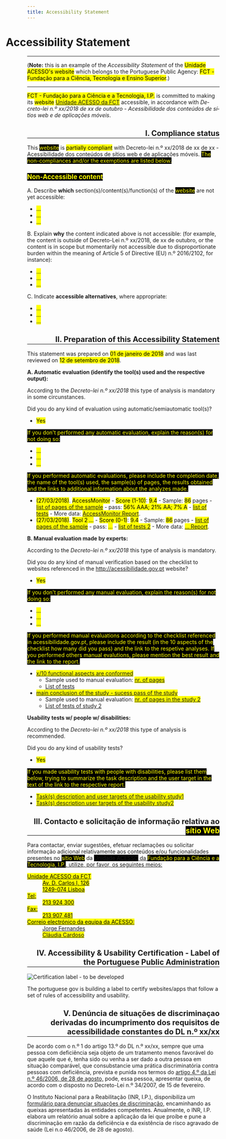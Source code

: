 ```yaml
---
title: Accessibility Statement
---
```


<style type="text/css">
 h1 {text-indent:-2em;}
 h2 {text-align:right; font-size:140%; border-bottom:1px solid #000; padding-bottom:0}
 h3 {font-size:120%;}
 .conditional-text {background-color:black; color:yellow}
</style>
# Accessibility Statement 

***

(<strong>Note:</strong> this is an example of the <em>Accessibility Statement</em> of the <mark>Unidade ACESSO's website</mark> which belongs to the Portuguese Public Agency: <mark>FCT - Fundação para a Ciência, Tecnologia e Ensino Superior</mark>.)

***

<mark><span id="statement-owner">FCT - Fundação para a Ciência e a Tecnologia, I.P.</span></mark> is committed to making its <mark><span id="statement-webapp" title="get a)website, or b) mobile application">website</span></mark> <mark><a href="http://www.acessibilidade.gov.pt" id="webapp-url"><span id="webapp-name" title="http://www.acessibilidade.gov.pt">Unidade ACESSO da FCT</span></a></mark> accessible, in accordance with <em lang="pt-PT">Decreto-lei n.º xx/2018 de xx de outubro - Acessibilidade dos conteúdos de sítios web e de aplicações móveis</em>.

## I. Compliance status

This <span title=" put a) website, or b) mobile application" class="conditional-text">website</span> is <mark><span id="status-compliance" title="get a) fully compliant, b) partially compliant, c) not compliant">partially compliant</span></mark> with Decreto-lei n.º xx/2018 de xx de xx - Acessibilidade dos conteúdos de sítios web e de aplicações móveis. <span class="conditional-text" title="(this sentence appears only when you chose b) or c)">The non-compliances and/or the exemptions are listed below.</span>

### <span title="this subsection appears only when you chose b) or c) and needs to display a non-compliance list" class="conditional-text">Non-Accessible content</span>

A. Describe <strong>which</strong> section(s)/content(s)/function(s) of the <span title="put a) website, or b) mobile application" class="conditional-text">website</span> are not yet accessible:

<ul>
 <li><mark><span id="no-compliant-which-1">...</span></mark></li>
 <li><mark><span id="no-compliant-which-2">...</span></mark></li>
 <li><mark><span id="no-compliant-which-n">...</span></mark></li>
</ul>

B. Explain <strong>why</strong> the content indicated above is not accessible: (for example, the content is outside of Decreto-Lei n.º xx/2018, de xx de outubro,  or the content is in scope but momentarily not accessible due to disproportionate burden within the meaning of Article 5 of Directive (EU) n.º 2016/2102, for instance):

<ul>
 <li><mark><span id="no-compliant-why-1">...</span></mark></li>
 <li><mark><span id="no-compliant-why-2">...</span></mark></li>
 <li><mark><span id="no-compliant-why-n">...</span></mark></li>
</ul>

C. Indicate <strong>accessible alternatives</strong>, where appropriate:

<ul>
 <li><mark><span id="no-compliant-alt-1">...</span></mark></li>
 <li><mark><span id="no-compliant-alt-2">...</span></mark></li>
 <li><mark><span id="no-compliant-alt-n">...</span></mark></li>
</ul>

## II. Preparation of this Accessibility Statement

This statement was prepared on <mark><span id="statement-date-created">01 de janeiro de 2018</span></mark> and was last reviewed on <mark><span id="statement-date-review">12 de setembro de 2018</span></mark>.

**A. Automatic evaluation (identify the tool(s) used and the respective output):** 

According to the <em lang="pt-PT">Decreto-lei n.º xx/2018</em> this type of analysis is mandatory in some circunstances. 

Did you do any kind of evaluation using automatic/semiautomatic tool(s)?
- <mark><span id="automatic-evaluation" title="get a) Yes, b) No">Yes</span></mark>

<span class="conditional-text" title="If NO">If you don't performed any automatic evaluation, explain the reason(s) for not doing so:</span>

<ul>
 <li><mark><span id="ae-no-reason1">...</span></mark></li>
 <li><mark><span id="ae-no-reason2">...</span></mark></li>
 <li><mark><span id="ae-no-reasonn">...</span></mark></li>
</ul>

<span title="if YES" class="conditional-text">If you performed automatic evaluations, please include the completion date, the name of the tool(s) used, the sample(s) of pages, the results obtained and the links to additional information about the analyzes made.</span>

<ul>
 <li><mark>(<span title="Last update" id="aen1_update">27/03/2018</span>)</mark>. <mark><span title="Tool" id="aen1_tool">AccessMonitor</span></mark> - <mark><span title="Scale" id="aen1_scale">Score (1-10)</span></mark>: <mark><span title="Score" id="aen1_score">9.4</span></mark> - Sample: <mark><span title="sample" id="aen1_sample">86</span></mark> pages - <mark><a href="http://www.acessibilidade.gov.pt/accessmonitor/wcag20/?sid=3962" id="aen1_samplelink_uri"><span id="aen1_samplelink">list of pages of the sample</span></a></mark> - pass: <mark><span title="pass" id="aen1_pass">56% AAA; 21% AA; 7% A</span></mark> - <mark><a href="https://docs.google.com/spreadsheets/d/1iTht_2_fznEpa-sc5VPKTLtY5MGMYzq-Ad__YWPXOlA/edit#gid=0" id="aen1_testslist_uri"><span id="aen1_testslist">list of tests</span></a></mark> - More data: <mark><a href="http://www.acessibilidade.gov.pt/accessmonitor/wcag20/?sid=3962" id="aen1_more_uri"><span title="More data" id="aen1_more">AccessMonitor Report</span></a></mark>.</li>
  <li><mark>(<span title="Last update" id="aen2_update">27/03/2018</span>)</mark>. <mark><span title="Tool" id="aen2_tool">Tool 2 ...</span></mark> - <mark><span title="Scale" id="aen2_scale">Score (0-1)</span></mark>: <mark><span title="Score" id="aen2_score">9.4</span></mark> - Sample: <mark><span title="sample" id="aen2_sample">86</span></mark> pages - <mark><a href="http://" id="aen2_samplelink_uri"><span id="aen2_samplelink">list of pages of the sample</span></a></mark> - pass: <mark><span title="pass" id="aen2_pass">...</span></mark> - <mark><a href="https://..." id="aen2_testslist_uri"><span id="aen2_testslist">list of tests 2</span></a></mark> - More data: <mark><a href="http://..." id="aen2_more_uri"><span title="More data" id="aen2_more">... Report</span></a></mark>.</li>  
</ul>

**B. Manual evaluation made by experts:**

According to the <em lang="pt-PT">Decreto-lei n.º xx/2018</em> this type of analysis is mandatory.

Did you do any kind of manual verification based on the checklist to websites referenced in the http://acessibilidade.gov.pt website?

- <mark><span id="manual-evaluation" title="get a) Yes, b) No">Yes</span></mark>

<span class="conditional-text" title="If NO">If you don't performed any manual evaluation, explain the reason(s) for not doing so:</span>

<ul>
 <li><mark><span id="me-no-reason1">...</span></mark></li>
 <li><mark><span id="me-no-reason2">...</span></mark></li>
 <li><mark><span id="me-no-reasonn">...</span></mark></li>
</ul>

<span title="if YES" class="conditional-text">If you performed manual evaluations according to the checklist referenced in acessibilidade.gov.pt, please include the result (in the 10 aspects of the checklist how many did you pass) and the link to the respetive analyses. If you performed others manual evalutions, please mention the best result and the link to the report.</span>

<ul>
 <li><mark><a href="https://jorgeponto.github.io/a11y/lista-verificacao.html" id="me01-pass-uri"><span id="me01-pass">x/10 functional aspects are conformed</span></a></mark>
  <ul>
   <li>Sample used to manual evaluation: <mark><a href="http://" id="me01-sample-uri"><span id="me01-sample">nr. of pages</span></mark></li>
   <li><mark><a href="http://"><span id="me01-tests">List of tests</span></a></mark></li>
  </ul></li>
 <li><mark><a href="https://" id="me02-pass-uri"><span id="me02-pass">main conclusion of the study - sucess pass of the study</span></a></mark>
<ul>
   <li>Sample used to manual evaluation: <mark><a href="http://" id="me02-sample-uri"><span id="me02-sample">nr. of pages in the study 2</span></mark></li>
   <li><mark><a href="http://"><span id="me02-tests">List of tests of study 2</span></a></mark></li>
  </ul></li>
 </ul>
 
**Usability tests w/ people w/ disabilities:**

According to the <em lang="pt-PT">Decreto-lei n.º xx/2018</em> this type of analysis is recommended. 

Did you do any kind of usability tests?
- <mark><span id="usability-evaluation" title="get a) Yes, b) No">Yes</span></mark>

<span title="if YES" class="conditional-text">If you made usability tests with people with disabilities, please list them below, trying to summarize the task description and the user target in the text of the link to the respective report.</span>

<ul>
 <li><mark><a href="" title="link to study report" id="ue01-uri"><span id="ue01">Task(s) description and user targets of the usability study1</span></a></mark></li>
  <li><mark><a href="" title="link to study report" id="ue02-uri"><span id="ue02">Task(s) description user targets of the usability study2</span></a></mark></li>
 </ul>

## III. Contacto e solicitação de informação relativa ao <span title=" put a) website, or b) mobile application" class="conditional-text">sítio Web</span>

Para contactar, enviar sugestões, efetuar reclamações ou solicitar informação adicional relativamente aos conteúdos e/ou funcionalidades presentes no <span title=" put a) website, or b) mobile application" class="conditional-text">sítio Web</span> da <span class="conditional-text"><a href="http://www.acessibilidade.gov.pt">Unidade ACESSO</span> da <span class="conditional-text">Fundação para a Ciência e a Tecnologia, I.P.</span>, utilize, por favor, os seguintes meios:

<dl id="contact-info">
 <dt><mark>Unidade ACESSO da FCT</mark></dt>
 <dd><mark>Av. D. Carlos I, 126<br>1249-074 Lisboa</mark></dd>
 <dt><mark><abbr title="telefone">Tel</abbr>:</mark></dt>
 <dd><mark>213 924 300</mark></dd>
 <dt><mark>Fax:</mark></dt>
 <dd><mark>213 907 481</mark></dd>
 <dt><mark>Correio electrónico da equipa da ACESSO:</mark></dt>
 <dd><mark><a href="mailto:jorge.fernandes@fct.pt" title="jorge.fernandes@fct.pt">Jorge Fernandes</a></mark></dd>
 <dd><mark><a href="mailto:claudia.cardoso@fct.pt" title="claudia.cardoso@fct.pt">Cláudia Cardoso</a></mark></dd>
</dl>

## IV. Accessibility & Usability Certification - Label of the Portuguese Public Administration

![Certification label - to be developed](http://www.acessibilidade.gov.pt/image/acess.gif)

The portuguese gov is building a label to certify websites/apps that follow a set of rules of accessibility and usability.

## V. Denúncia de situações de discriminaçao derivadas do incumprimento dos requisitos de acessibilidade constantes do DL n.º xx/xx

De acordo com o n.º 1 do artigo 13.º do DL n.º xx/xx, sempre que uma pessoa com deficiência seja objeto de um tratamento menos favorável do que aquele que é, tenha sido ou venha a ser dado a outra pessoa em situação comparável, que consubstancie uma prática discriminatória contra pessoas com deficiência, prevista e punida nos termos do [artigo 4.º da Lei n.º 46/2006, de 28 de agosto,](http://data.dre.pt/eli/lei/46/2006/08/28/p/dre/pt/html) pode, essa pessoa, apresentar queixa, de acordo com o disposto no Decreto-Lei n.º 34/2007, de 15 de fevereiro.

O Instituto Nacional para a Reabilitação (INR, I.P.), disponibiliza um [formulário para denunciar situações de discriminação](http://www.inr.pt/uploads/Formulario_queixa.rtf.rtf), encaminhando as queixas apresentadas às entidades competentes. Anualmente, o INR, I.P. elabora um relatório anual sobre a aplicação da lei que proíbe e pune a discriminação em razão da deficiência e da existência de risco agravado de saúde (Lei n.o 46/2006, de 28 de agosto). 
